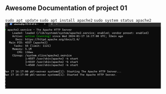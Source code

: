 ## Awesome Documentation of project 01



`sudo apt update`
`sudo apt install apache2`
`sudo system status apache2`
![Apache2 status](./images/apache2%20status.png)